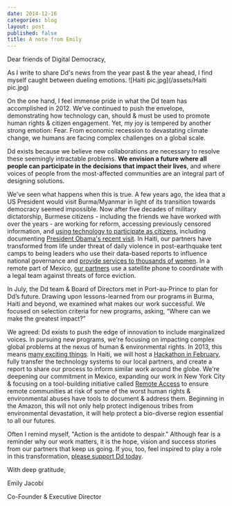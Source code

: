 ```yaml
---
date: 2014-12-16
categories: blog
layout: post
published: false
title: A note from Emily
---
```


Dear friends of Digital Democracy,

As I write to share Dd's news from the year past & the year ahead, I find myself caught between dueling emotions.
![Haiti pic.jpg](/assets/Haiti pic.jpg)

On the one hand, I feel immense pride in what the Dd team has accomplished in 2012. We've continued to push the envelope, demonstrating how technology can, should & must be used to promote human rights & citizen engagement. Yet, my joy is tempered by another strong emotion: Fear. From economic recession to devastating climate change, we humans are facing complex challenges on a global scale.

Dd exists because we believe new collaborations are necessary to resolve these seemingly intractable problems. **We envision a future where all people can participate in the decisions that impact their lives**, and where voices of people from the most-affected communities are an integral part of designing solutions.

We've seen what happens when this is true. A few years ago, the idea that a US President would visit Burma/Myanmar in light of its transition towards democracy seemed impossible. Now after five decades of military dictatorship, Burmese citizens - including the friends we have worked with over the years - are working for reform, accessing previously censored information, and [using technology to participate as citizens](http://www.huffingtonpost.com/emily-jacobi/burma-myanmar-technology_b_1291110.html), including documenting [President Obama's recent visit](http://www.wsj.com/news/articles/SB10001424127887323353204578128250560008208?mg=reno64-wsj&url=http%3A%2F%2Fonline.wsj.com%2Farticle%2FSB10001424127887323353204578128250560008208.html). In Haiti, our partners have transformed from life under threat of daily violence in post-earthquake tent camps to being leaders who use their data-based reports to influence national governance and [provide services to thousands of women](/blog/572-call-center-in-haiti-now-open-24-hours/). In a remote part of Mexico, [our partners](/blog/reporting-back-from-chiapas-mexico/) use a satellite phone to coordinate with a legal team against threats of force eviction.

In July, the Dd team & Board of Directors met in Port-au-Prince to plan for Ddʼs future. Drawing upon lessons-learned from our programs in Burma, Haiti and beyond, we examined what makes our work successful. We focused on selection criteria for new programs, asking, “Where can we make the greatest impact?”

We agreed: Dd exists to push the edge of innovation to include marginalized voices. In pursuing new programs, we're focusing on impacting complex global problems at the nexus of human & environmental rights. In 2013, this means [many exciting things](/blog/mapping-injustice-the-three-areas-of-work-for-dde28099s-next-steps/). In Haiti, we will host a [Hackathon in February](/blog/upcoming-haiti-hackathon-from-local-solutions-to-national-systems/), fully transfer the technology systems to our local partners, and create a report to share our process to inform similar work around the globe. We're deepening our commitment in Mexico, expanding our work in New York City & focusing on a tool-building initiative called [Remote Access](/blog/remote-access-connecting-threatened-communities/) to ensure remote communities at risk of some of the worst human rights & environmental abuses have tools to document & address them. Beginning in the Amazon, this will not only help protect indigenous tribes from environmental devastation, it will help protect a bio-diverse region essential to all our futures.

Often I remind myself, "Action is the antidote to despair." Although fear is a reminder why our work matters, it is the hope, vision and success stories from our partners that keep us going. If you, too, feel inspired to play a role in this transformation, [please support Dd today](/donate/).

With deep gratitude,

Emily Jacobi

Co-Founder & Executive Director

